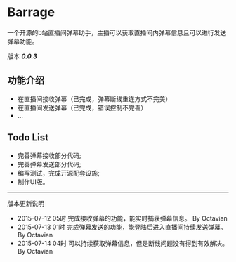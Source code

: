 # Barrage
一个开源的b站直播间弹幕助手，主播可以获取直播间内弹幕信息且可以进行发送弹幕功能。

版本 ***0.0.3***

## 功能介绍

+ 在直播间接收弹幕（已完成，弹幕断线重连方式不完美）
+ 在直播间发送弹幕（已完成，错误控制不完善）
+ ...

## Todo List

+ 完善弹幕接收部分代码;
+ 完善弹幕发送部分代码;
+ 编写测试，完成开源配套设施;
+ 制作UI版。

***

版本更新说明

+ 2015-07-12 05时  完成接收弹幕的功能，能实时捕获弹幕信息。 By Octavian
+ 2015-07-13 01时  完成弹幕发送的功能，能登陆后进入直播间持续发送弹幕。 By Octavian
+ 2015-07-14 04时  可以持续获取弹幕信息，但是断线问题没有得到有效解决。 By Octavian

